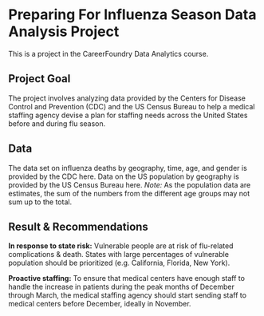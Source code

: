 # Preparing For Influenza Season Data Analysis Project
This is a project in the CareerFoundry Data Analytics course.
## Project Goal
The project involves analyzing data provided by the Centers for Disease Control and Prevention (CDC) and the US Census Bureau to help a medical staffing agency devise a plan for staffing needs across the United States before and during flu season.
## Data
The data set on influenza deaths by geography, time, age, and gender is provided by the CDC here.
Data on the US population by geography is provided by the US Census Bureau here.
_Note:_ As the population data are estimates, the sum of the numbers from the different age groups may not sum up to the total.
## Result & Recommendations
**In response to state risk:** Vulnerable people are at risk of flu-related complications & death. States with large percentages of vulnerable population should be prioritized (e.g. California, Florida, New York).

**Proactive staffing:** To ensure that medical centers have enough staff to handle the increase in patients during the peak months of December through March, the medical staffing agency should start sending staff to medical centers before December, ideally in November.
